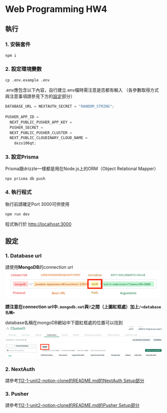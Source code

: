 # Web Programming HW4

## 執行

### 1. 安裝套件

```shell
npm i
```

### 2. 設定環境變數

```shell
cp .env.example .env
```

.env應包含以下內容，自行建立.env檔時需注意是否都有輸入
（各參數取得方式與注意事項請參見下方的[設定](#設定)部分）

```js
DATABASE_URL = NEXTAUTH_SECRET = "RANDOM_STRING";

PUSHER_APP_ID =
  NEXT_PUBLIC_PUSHER_APP_KEY =
  PUSHER_SECRET =
  NEXT_PUBLIC_PUSHER_CLUSTER =
  NEXT_PUBLIC_CLOUDINARY_CLOUD_NAME =
    dxzs106qt;
```

### 3. 設定Prisma

Prisma跟drizzle一樣都是用在Node.js上的ORM（Object Relational Mapper）

```shell
npx prisma db push
```

### 4. 執行程式

執行前請確定Port 3000可供使用

```shell
npm run dev
```

程式執行於 [http://localhost:3000](http://localhost:3000)

## 設定

### 1. Database url

請使用**MongoDB**的connection url
![mongodb url格式](./images-in-readme/mongo-url.png)

**請注意在connection url中`.mongodb.net`與`?`之間（上圖紅框處）加上`/<database名稱>`**

database名稱在mongoDB網站中下圖紅框處的位置可以找到
![mongodb url database名稱](./images-in-readme/mongo-database-name.png)

### 2. NextAuth

請參考[112-1-unit2-notion-clone的README.md的NextAuth Setup部分](https://github.com/ntuee-web-programming/112-1-unit2-notion-clone/blob/main/README.md#nextauth-setup)

### 3. Pusher

請參考[112-1-unit2-notion-clone的README.md的Pusher Setup部分](https://github.com/ntuee-web-programming/112-1-unit2-notion-clone/blob/main/README.md#pusher-setup)
